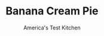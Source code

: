 ---
layout: ../../layouts/MarkdownPostLayout.astro
title: Banana Cream Pie
author: America's Test Kitchen
pubDate: 2023-03-15
description: "We wanted to have our silky-smooth, creamy banana cream pie and slice it, too. The impossible dream?"
image_url: https://res.cloudinary.com/hksqkdlah/image/upload/ar_1:1,c_fill,dpr_2.0,f_auto,fl_lossy.progressive.strip_profile,g_faces:auto,q_auto:low,w_344/10177_sfs-bananacreampiev2-29-edit
tags: ["Desserts or Baked Goods","American","Fruit","Fruit Desserts","Cookbook Collection"]
calories: 4925
protein: 6
carbohydrates: 68
fats: 
fiber: 2
ingredients: ["5 , ripe bananas","4 tablespoons, unsalted butter","2 1/2 cups, half-and-half","1/2 cup plus 2 tablespoons (4⅓ ounces), granulated sugar","6 , large egg yolks","1/4 teaspoon, salt","3 tablespoons, cornstarch","1 1/2 teaspoons, vanilla extract","1 , Pillsbury Just Unroll! Pie Crust","2 tablespoons, orange juice","1 cup, heavy cream","2 tablespoons, confectioners' sugar"]
serves: 8
time: "1½ hours, plus 40 minutes steeping, 1½ hours cooling, and 5 hours chilling"
instructions: ["Peel 2 bananas and slice into ½-inch-thick pieces. Melt 1 tablespoon butter in medium saucepan over medium-high heat. Add sliced bananas and cook until they begin to soften, about 2 minutes. Add half-and-half, bring to boil, and boil for 30 seconds. Remove from heat, cover, and let sit for 40 minutes.","Whisk granulated sugar, egg yolks, and salt together in large bowl until smooth. Whisk in cornstarch. Strain cooled half-and-half mixture through fine-mesh strainer into yolk mixture—do not press on bananas—and whisk until incorporated; discard cooked bananas.","Transfer mixture to clean medium saucepan. Cook over medium heat, whisking constantly, until thickened and registering 180 to 185 degrees, 4 to 6 minutes. Remove pan from heat; whisk in remaining 3 tablespoons butter and 1 teaspoon vanilla. Transfer pastry cream to bowl, press greased parchment paper directly against surface, and let cool for about 1 hour.","Meanwhile, roll pie dough into 12-inch round on lightly floured counter. Transfer to 9-inch pie plate, fold edge of dough under itself so edge of fold is flush with outer rim of plate, and flute edges. Refrigerate for 40 minutes, then freeze for 20 minutes. Adjust oven rack to lower-middle position and heat oven to 375 degrees.","Line chilled pie shell with 12-inch square of aluminum foil, folding foil over edges of dough. Fill with pie weights and bake for 20 minutes. Carefully remove foil and weights, rotate plate, and continue baking until crust is golden brown, 7 to 11 minutes. Let cool to room temperature.","Peel and slice remaining 3 bananas ¼ inch thick and toss with orange juice. Whisk pastry cream briefly, then spread half over bottom of pie shell. Arrange sliced bananas on pastry cream. Top with remaining pastry cream.","Using stand mixer fitted with whisk, whip cream, confectioners’ sugar, and remaining ½ teaspoon vanilla on medium-low speed until foamy, about 1 minute. Increase speed to high and whip until stiff peaks form, 1 to 3 minutes. Spread whipped cream evenly over top of pie. Refrigerate until set, at least 5 hours and up to 24 hours. Serve."]
nutrition: ["425 mg Potassium","171 mg Phosphorus","124 mg Calcium","32 mg Magnesium","240 mg Sodium","36 g Fat","11 g Monounsaturated","2 g Polyunsaturated","9 mg Vitamin C","1 µg Vitamin D","222 mg Cholesterol","19 g Saturated","2 g Fiber","5 µg Folic acid","39 µg Folate (food)","43 g Sugars","2 µg Vitamin K","149 g Water","68 g Carbs","48 µg Folate equivalent (total)","6 g Protein","1 mg Vitamin E","295 µg Vitamin A","615 kcal Energy","29 g Sugars, added","4925 calories"]
notes: "Use all-yellow to lightly spotted, not green-topped or all-brown bananas for this recipe.&nbsp;Peel and slice the bananas just before using to help prevent browning.&nbsp;When straining the half-and-half in step 2, do not press on the bananas or the custard will turn gray as it sits. The pie can be made up to 24 hours in advance. Because the mixture in step 3 is very thick, the temperature varies a bit from place to place in the pot; be sure to check the temperature in various locations before removing the pot from heat."
---